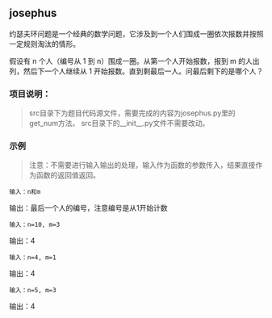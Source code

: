 ## josephus

约瑟夫环问题是一个经典的数学问题，它涉及到一个人们围成一圈依次报数并按照一定规则淘汰的情形。

假设有 n 个人（编号从 1 到 n）围成一圈。从第一个人开始报数，报到 m 的人出列，然后下一个人继续从 1 开始报数。直到剩最后一人。问最后剩下的是哪个人？

### 项目说明：

> src目录下为题目代码源文件，需要完成的内容为josephus.py里的get_num方法。
> src目录下的__init__.py文件不需要改动。

### 示例

> 注意：不需要进行输入输出的处理，输入作为函数的参数传入，结果直接作为函数的返回值返回。

    输入：n和m
 输出：最后一个人的编号，注意编号是从1开始计数

    输入：n=10, m=3
 输出：4

    输入：n=4, m=1
 输出：4

    输入：n=5, m=3
 输出：4
